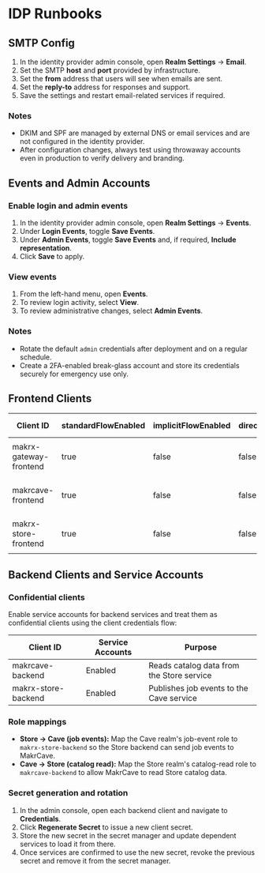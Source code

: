 # IDP Runbooks

## SMTP Config
1. In the identity provider admin console, open **Realm Settings** → **Email**.
2. Set the SMTP **host** and **port** provided by infrastructure.
3. Set the **from** address that users will see when emails are sent.
4. Set the **reply-to** address for responses and support.
5. Save the settings and restart email-related services if required.

### Notes
- DKIM and SPF are managed by external DNS or email services and are not configured in the identity provider.
- After configuration changes, always test using throwaway accounts even in production to verify delivery and branding.

## Events and Admin Accounts

### Enable login and admin events
1. In the identity provider admin console, open **Realm Settings** → **Events**.
2. Under **Login Events**, toggle **Save Events**.
3. Under **Admin Events**, toggle **Save Events** and, if required, **Include representation**.
4. Click **Save** to apply.

### View events
1. From the left-hand menu, open **Events**.
2. To review login activity, select **View**.
3. To review administrative changes, select **Admin Events**.

### Notes
- Rotate the default `admin` credentials after deployment and on a regular schedule.
- Create a 2FA-enabled break-glass account and store its credentials securely for emergency use only.

## Frontend Clients

| Client ID | standardFlowEnabled | implicitFlowEnabled | directAccessGrantsEnabled | pkce.code.challenge.method | Redirect URIs | Web Origins | Post-logout Redirect URIs |
| --- | --- | --- | --- | --- | --- | --- | --- |
| makrx-gateway-frontend | true | false | false | S256 | Dev: `http://localhost:3000/*`<br>Staging/Prod: `https://makrx.org/*` | Dev: `http://localhost:3000`<br>Staging/Prod: `https://makrx.org` | Dev: `http://localhost:3000/`<br>Staging/Prod: `https://makrx.org/` |
| makrcave-frontend | true | false | false | S256 | Dev: `http://localhost:3001/*`<br>Staging/Prod: `https://makrcave.com/*` | Dev: `http://localhost:3001`<br>Staging/Prod: `https://makrcave.com` | Dev: `http://localhost:3001/`<br>Staging/Prod: `https://makrcave.com/` |
| makrx-store-frontend | true | false | false | S256 | Dev: `http://localhost:3002/*`<br>Staging/Prod: `https://makrx.store/*` | Dev: `http://localhost:3002`<br>Staging/Prod: `https://makrx.store` | Dev: `http://localhost:3002/`<br>Staging/Prod: `https://makrx.store/` |

## Backend Clients and Service Accounts

### Confidential clients

Enable service accounts for backend services and treat them as confidential clients using the client credentials flow:

| Client ID | Service Accounts | Purpose |
| --- | --- | --- |
| makrcave-backend | Enabled | Reads catalog data from the Store service |
| makrx-store-backend | Enabled | Publishes job events to the Cave service |

### Role mappings

- **Store → Cave (job events):** Map the Cave realm's job-event role to `makrx-store-backend` so the Store backend can send job events to MakrCave.
- **Cave → Store (catalog read):** Map the Store realm's catalog-read role to `makrcave-backend` to allow MakrCave to read Store catalog data.

### Secret generation and rotation

1. In the admin console, open each backend client and navigate to **Credentials**.
2. Click **Regenerate Secret** to issue a new client secret.
3. Store the new secret in the secret manager and update dependent services to load it from there.
4. Once services are confirmed to use the new secret, revoke the previous secret and remove it from the secret manager.
